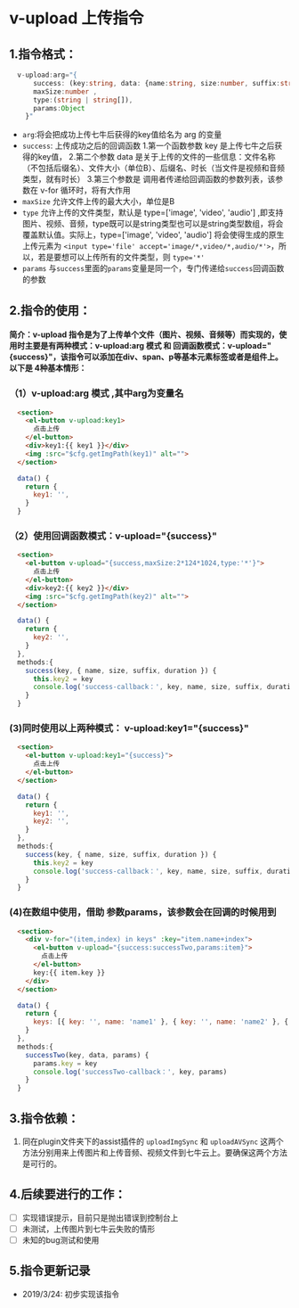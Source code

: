 # v-upload 上传指令
## 1.指令格式：
```typescript
  v-upload:arg="{ 
      success: (key:string, data: {name:string, size:number, suffix:string, duration:number }, params:Object )=>void , 
      maxSize:number ,
      type:(string | string[]), 
      params:Object 
    }"
```
+ ```arg```:将会把成功上传七牛后获得的key值给名为 arg 的变量
+ ```success```: 上传成功之后的回调函数
  1.第一个函数参数 key 是上传七牛之后获得的key值，
  2.第二个参数 data 是关于上传的文件的一些信息：文件名称（不包括后缀名）、文件大小（单位B）、后缀名、时长（当文件是视频和音频类型，就有时长）
  3.第三个参数是 调用者传递给回调函数的参数列表，该参数在 v-for 循环时，将有大作用
+ ```maxSize``` 允许文件上传的最大大小，单位是B
+ ```type``` 允许上传的文件类型，默认是 type=['image', 'video', 'audio'] ,即支持 图片、视频、音频，type既可以是string类型也可以是string类型数组，将会覆盖默认值。实际上，type=['image', 'video', 'audio'] 将会使得生成的原生上传元素为 ```<input type='file' accept='image/*,video/*,audio/*'>```，所以，若是要想可以上传所有的文件类型，则 ``` type='*' ```
+ ```params``` 与```success```里面的```params```变量是同一个，专门传递给```success```回调函数的参数

## 2.指令的使用：
#### 简介：v-upload 指令是为了上传单个文件（图片、视频、音频等）而实现的，使用时主要是有两种模式：v-upload:arg 模式 和 回调函数模式：v-upload="{success}"，该指令可以添加在div、span、p等基本元素标签或者是组件上。以下是 4种基本情形：
### （1）v-upload:arg 模式 ,其中arg为变量名
```html
  <section>
    <el-button v-upload:key1>
      点击上传
    </el-button>
    <div>key1:{{ key1 }}</div>
    <img :src="$cfg.getImgPath(key1)" alt="">
  </section>
```
```javascript
  data() {
    return {
      key1: '',
    }
  }
```
### （2）使用回调函数模式：v-upload="{success}"
```html
  <section>
    <el-button v-upload="{success,maxSize:2*124*1024,type:'*'}">
      点击上传
    </el-button>
    <div>key2:{{ key2 }}</div>
    <img :src="$cfg.getImgPath(key2)" alt="">
  </section>
```
```javascript
  data() {
    return {
      key2: '',
    }
  },
  methods:{
    success(key, { name, size, suffix, duration }) {
      this.key2 = key
      console.log('success-callback：', key, name, size, suffix, duration)
    }
  }
```
### (3)同时使用以上两种模式： v-upload:key1="{success}"
```html
  <section>
    <el-button v-upload:key1="{success}">
      点击上传
    </el-button>
  </section>
```
```javascript
  data() {
    return {
      key1: '',
      key2: '',
    }
  },
  methods:{
    success(key, { name, size, suffix, duration }) {
      this.key2 = key
      console.log('success-callback：', key, name, size, suffix, duration)
    }
  }
```
### (4)在数组中使用，借助 参数params，该参数会在回调的时候用到 
```html
  <section>
    <div v-for="(item,index) in keys" :key="item.name+index">
      <el-button v-upload="{success:successTwo,params:item}">
        点击上传
      </el-button>
      key:{{ item.key }}
    </div>
  </section>
```
```javascript
  data() {
    return {
      keys: [{ key: '', name: 'name1' }, { key: '', name: 'name2' }, { key: '', name: 'name3' }]
    }
  },
  methods:{
    successTwo(key, data, params) {
      params.key = key
      console.log('successTwo-callback：', key, params)
    }
  }
```
## 3.指令依赖：
1. 同在plugin文件夹下的assist插件的 ```uploadImgSync``` 和 ```uploadAVSync``` 这两个方法分别用来上传图片和上传音频、视频文件到七牛云上。要确保这两个方法是可行的。

## 4.后续要进行的工作：
- [ ] 实现错误提示，目前只是抛出错误到控制台上
- [ ] 未测试，上传图片到七牛云失败的情形
- [ ] 未知的bug测试和使用

## 5.指令更新记录
+ 2019/3/24: 初步实现该指令